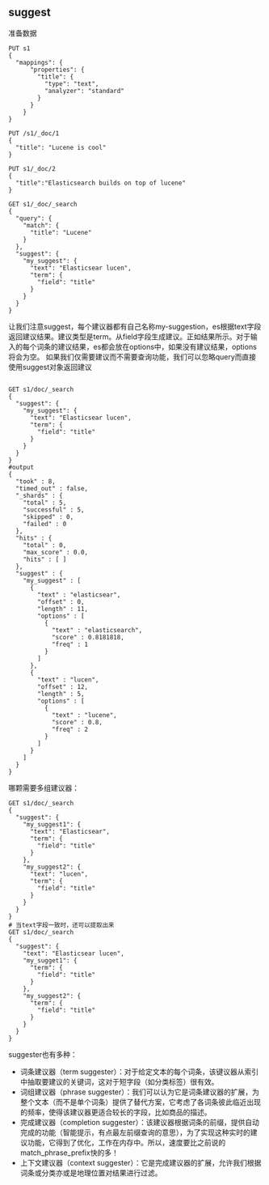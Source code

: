 

## suggest
准备数据
```
PUT s1
{
  "mappings": {
      "properties": {
        "title": {
          "type": "text",
          "analyzer": "standard"
        }
      }
    }
}

PUT /s1/_doc/1
{
  "title": "Lucene is cool"
}

PUT s1/_doc/2
{
  "title":"Elasticsearch builds on top of lucene"
}

GET s1/_doc/_search
{
  "query": {
    "match": {
      "title": "Lucene"
    }
  },
  "suggest": {
    "my_suggest": {
      "text": "Elasticsear lucen",
      "term": {
        "field": "title"
      }
    }
  }
}
```

让我们注意suggest，每个建议器都有自己名称my-suggestion，es根据text字段返回建议结果。建议类型是term。从field字段生成建议。正如结果所示。对于输入的每个词条的建议结果，es都会放在options中，如果没有建议结果，options将会为空。
如果我们仅需要建议而不需要查询功能，我们可以忽略query而直接使用suggest对象返回建议
```

GET s1/doc/_search
{
  "suggest": {
    "my_suggest": {
      "text": "Elasticsear lucen",
      "term": {
        "field": "title"
      }
    }
  }
}
#output
{
  "took" : 8,
  "timed_out" : false,
  "_shards" : {
    "total" : 5,
    "successful" : 5,
    "skipped" : 0,
    "failed" : 0
  },
  "hits" : {
    "total" : 0,
    "max_score" : 0.0,
    "hits" : [ ]
  },
  "suggest" : {
    "my_suggest" : [
      {
        "text" : "elasticsear",
        "offset" : 0,
        "length" : 11,
        "options" : [
          {
            "text" : "elasticsearch",
            "score" : 0.8181818,
            "freq" : 1
          }
        ]
      },
      {
        "text" : "lucen",
        "offset" : 12,
        "length" : 5,
        "options" : [
          {
            "text" : "lucene",
            "score" : 0.8,
            "freq" : 2
          }
        ]
      }
    ]
  }
}
```
哪颗需要多组建议器：
```
GET s1/doc/_search
{
  "suggest": {
    "my_suggest1": {
      "text": "Elasticsear",
      "term": {
        "field": "title"
      }
    },
    "my_suggest2": {
      "text": "lucen",
      "term": {
        "field": "title"
      }
    }
  }
}
# 当text字段一致时，还可以提取出来
GET s1/doc/_search
{
  "suggest": {
    "text": "Elasticsear lucen",
    "my_sugget1": {
      "term": {
        "field": "title"
      }
    },
    "my_suggest2": {
      "term": {
        "field": "title"
      }
    }
  }
}
```
suggester也有多种：
- 词条建议器（term suggester）：对于给定文本的每个词条，该键议器从索引中抽取要建议的关键词，这对于短字段（如分类标签）很有效。
- 词组建议器（phrase suggester）：我们可以认为它是词条建议器的扩展，为整个文本（而不是单个词条）提供了替代方案，它考虑了各词条彼此临近出现的频率，使得该建议器更适合较长的字段，比如商品的描述。
- 完成建议器（completion suggester）：该建议器根据词条的前缀，提供自动完成的功能（智能提示，有点最左前缀查询的意思），为了实现这种实时的建议功能，它得到了优化，工作在内存中。所以，速度要比之前说的match_phrase_prefix快的多！
- 上下文建议器（context suggester）：它是完成建议器的扩展，允许我们根据词条或分类亦或是地理位置对结果进行过滤。
